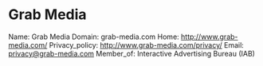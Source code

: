 
# Grab Media

Name: Grab Media
Domain: grab-media.com
Home: http://www.grab-media.com/
Privacy_policy: http://www.grab-media.com/privacy/
Email: privacy@grab-media.com
Member_of: Interactive Advertising Bureau (IAB)
